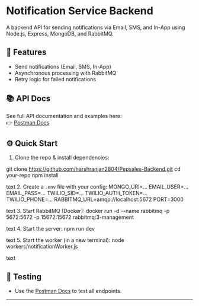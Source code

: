 # Notification Service Backend

A backend API for sending notifications via Email, SMS, and In-App using Node.js, Express, MongoDB, and RabbitMQ.

## 🚀 Features

- Send notifications (Email, SMS, In-App)
- Asynchronous processing with RabbitMQ
- Retry logic for failed notifications

## 📚 API Docs

See full API documentation and examples here:  
👉 [Postman Docs](https://documenter.getpostman.com/view/44748007/2sB2qXjNGp)

## ⚙️ Quick Start

1. Clone the repo & install dependencies:

git clone https://github.com/harshranjan2804/Pepsales-Backend.git
cd your-repo
npm install

text 2. Create a `.env` file with your config:
MONGO_URI=...
EMAIL_USER=...
EMAIL_PASS=...
TWILIO_SID=...
TWILIO_AUTH_TOKEN=...
TWILIO_PHONE=...
RABBITMQ_URL=amqp://localhost:5672
PORT=3000

text 3. Start RabbitMQ (Docker):
docker run -d --name rabbitmq -p 5672:5672 -p 15672:15672 rabbitmq:3-management

text 4. Start the server:
npm run dev

text 5. Start the worker (in a new terminal):
node workers/notificationWorker.js

text

## 🧪 Testing

- Use the [Postman Docs](https://documenter.getpostman.com/view/44748007/2sB2qXjNGp) to test all endpoints.

---

